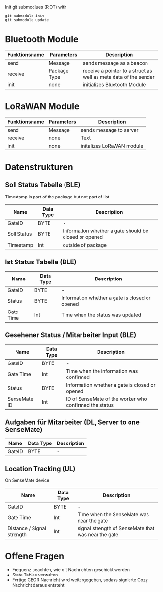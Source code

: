 
Init git submodlues (RIOT) with
```
git submodule init
git submodule update
```
# Bluetooth Module

| Funktionsname | Parameters | Description |
| ----------- | ----------- | ----------- |
| send      | Message       | sends message as a beacon |
| receive   | Package Type | receive a pointer to a struct as well as meta data of the sender |
| init   | none        | initializes Bluetooth Module |

# LoRaWAN Module

| Funktionsname | Parameters | Description |
| ----------- | ----------- | ----------- |
| send | Message | sends message to server |
| receive | none | Text |
| init | none | initalizes LoRaWAN module |

# Datenstrukturen

## Soll Status Tabelle (BLE)

Timestamp is part of the package but not part of list

| Name | Data Type | Description |
| ----------- | ----------- | ----------- |
| GateID | BYTE | - |
| Soll Status | BYTE | Information whether a gate should be closed or opened |
| Timestamp | Int | outside of package |

## Ist Status Tabelle (BLE)

| Name | Data Type | Description |
| ----------- | ----------- | ----------- |
| GateID | BYTE | - |
| Status | BYTE | Information whether a gate is closed or opened |
| Gate Time | Int | Time when the status was updated |

## Gesehener Status / Mitarbeiter Input (BLE)

| Name | Data Type | Description |
| ----------- | ----------- | ----------- |
| GateID | BYTE | - |
| Gate Time | Int | Time when the information was confirmed |
| Status | BYTE | Information whether a gate is closed or opened |
| SenseMate ID | Int | ID of SenseMate of the worker who confirmed the status |

## Aufgaben für Mitarbeiter (DL, Server to one SenseMate)

| Name | Data Type | Description |
| ----------- | ----------- | ----------- |
| GateID | BYTE | - |

## Location Tracking (UL)

On SenseMate device

| Name | Data Type | Description |
| ----------- | ----------- | ----------- |
| GateID | BYTE | - |
| Gate Time | Int | Time when the SenseMate was near the gate |
| Distance / Signal strength | Int | signal strength of SenseMate that was near the gate |

# Offene Fragen
- Frequenz beachten, wie oft Nachrichten geschickt werden
- State Tables verwalten
- Fertige CBOR Nachricht wird weitergegeben, sodass signierte Cozy Nachricht daraus entsteht
